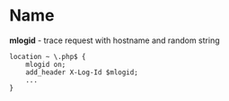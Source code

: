 Name
====
**mlogid** - trace request with hostname and random string

```
location ~ \.php$ {
    mlogid on;
    add_header X-Log-Id $mlogid;
    ...
}
```

